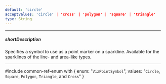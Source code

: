 ```yaml
---
default: 'circle'
acceptValues: 'circle' | 'cross' | 'polygon' | 'square' | 'triangle'
type: String
---
```

---
##### shortDescription
Specifies a symbol to use as a point marker on a sparkline. Available for the sparklines of the line- and area-like types.

---
#include common-ref-enum with {
    enum: "`VizPointSymbol`",
    values: "`Circle`, `Square`, `Polygon`, `Triangle`, and `Cross`"
}